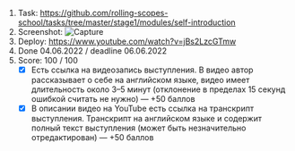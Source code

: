 1. Task: https://github.com/rolling-scopes-school/tasks/tree/master/stage1/modules/self-introduction
2. Screenshot:
![Capture](https://user-images.githubusercontent.com/70628469/172019819-9cb1899e-d999-4777-beff-4e4218740ef2.PNG)
3. Deploy: https://www.youtube.com/watch?v=jBs2LzcGTmw
4. Done 04.06.2022 / deadline 06.06.2022
5. Score: 100 / 100
    - [x] Есть ссылка на видеозапись выступления. В видео автор рассказывает о себе на английском языке, видео имеет длительность около 3–5 минут (отклонение в пределах 15 секунд ошибкой считать не нужно) — +50 баллов
    - [x] В описании видео на YouTube есть ссылка на транскрипт выступления. Транскрипт на английском языке и содержит полный текст выступления (может быть незначительно отредактирован) — +50 баллов
